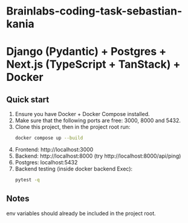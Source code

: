 # Brainlabs-coding-task-sebastian-kania

# Django (Pydantic) + Postgres + Next.js (TypeScript + TanStack) + Docker

## Quick start

1. Ensure you have Docker + Docker Compose installed.
2. Make sure that the following ports are free: 3000, 8000 and 5432.
3. Clone this project, then in the project root run:
   ```bash
   docker compose up --build
   ```
4. Frontend: http://localhost:3000
5. Backend: http://localhost:8000 (try http://localhost:8000/api/ping)
6. Postgres: localhost:5432
7. Backend testing (inside docker backend Exec):
   ```bash
   pytest -q
   ```

## Notes

env variables should already be included in the project root.
